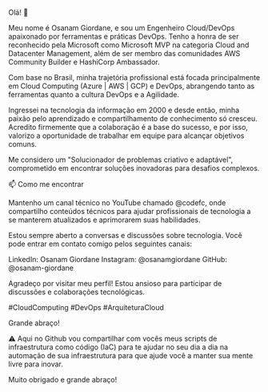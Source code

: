 Olá! 👋

Meu nome é Osanam Giordane, e sou um Engenheiro Cloud/DevOps apaixonado por ferramentas e práticas DevOps. Tenho a honra de ser reconhecido pela Microsoft como Microsoft MVP na categoria Cloud and Datacenter Management, além de ser membro das comunidades AWS Community Builder e HashiCorp Ambassador.

Com base no Brasil, minha trajetória profissional está focada principalmente em Cloud Computing (Azure | AWS | GCP) e DevOps, abrangendo tanto as ferramentas quanto a cultura DevOps e a Agilidade.

Ingressei na tecnologia da informação em 2000 e desde então, minha paixão pelo aprendizado e compartilhamento de conhecimento só cresceu. Acredito firmemente que a colaboração é a base do sucesso, e por isso, valorizo a oportunidade de trabalhar em equipe para alcançar objetivos comuns.

Me considero um "Solucionador de problemas criativo e adaptável", comprometido em encontrar soluções inovadoras para desafios complexos.

📫 Como me encontrar

Mantenho um canal técnico no YouTube chamado @codefc, onde compartilho conteúdos técnicos para ajudar profissionais de tecnologia a se manterem atualizados e aprimorarem suas habilidades.

Estou sempre aberto a conversas e discussões sobre tecnologia. Você pode entrar em contato comigo pelos seguintes canais:

LinkedIn: Osanam Giordane
Instagram: @osanamgiordane
GitHub: @osanam-giordane

Agradeço por visitar meu perfil! Estou ansioso para participar de discussões e colaborações tecnológicas.

#CloudComputing #DevOps #ArquiteturaCloud

Grande abraço!

⚠️  Aqui no Github vou compartilhar com vocês meus scripts de infraestrutura como código (IaC) para te ajudar no seu dia a dia na automação de sua infraestrutura para que ajude você a manter sua mente livre para inovar.

Muito obrigado e grande abraço!
